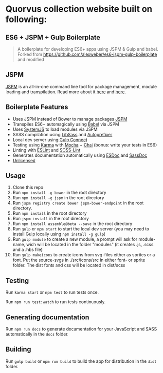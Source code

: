 # Quorvus collection website built on following:

## ES6 + JSPM + Gulp Boilerplate

> A boilerplate for developing ES6+ apps using JSPM & Gulp and babel.
> Forked from https://github.com/alexweber/es6-jspm-gulp-boilerplate and modified

## JSPM

[JSPM](http://jspm.io/) is an all-in-one command line tool for package management, module loading and transpilation. Read more about it [here](http://www.joezimjs.com/javascript/simplifying-the-es6-workflow-with-jspm/) and [here](http://javascriptplayground.com/blog/2014/11/js-modules-jspm-systemjs/).

## Boilerplate Features

- Uses JSPM instead of Bower to manage packages [JSPM](http://jspm.io/)
- Transpiles ES6+ automagically using [Babel](https://babeljs.io/) via JSPM
- Uses [SystemJS](https://github.com/systemjs/systemjs) to load modules via JSPM
- SASS compilation using [LibSass](http://libsass.org/) and [Autoprefixer](https://github.com/postcss/autoprefixer)
- Local dev server using [Gulp Connect](https://github.com/avevlad/gulp-connect)
- Testing using [Karma](http://karma-runner.github.io/) with [Mocha](http://mochajs.org/) + [Chai](http://chaijs.com/) (bonus: write your tests in ES6)
- Linting with [ESLint](http://eslint.org/) and [SCSS-Lint](https://github.com/brigade/scss-lint)
- Generates documentation automatically using [ESDoc](https://esdoc.org/) and [SassDoc](http://sassdoc.com/)
- [Unlicensed](http://unlicense.org/)

## Usage

1. Clone this repo
2. Run `npm install -g bower` in the root directory
3. Run `npm install -g jspm` in the root directory
4. Run `jspm registry create bower jspm-bower-endpoint` in the root directory.
5. Run `npm install` in the root directory
6. Run `jspm install` in the root directory
7. Run `npm install assemble@beta --save` in the root directory
8. Run `gulp` or `npm start` to start the local dev server (you may need to install Gulp locally using `npm install -g gulp`)
9. Run `gulp module` to create a new module, a prompt will ask for module-name, wich will be located in the folder "modules" (it creates .js, .scss and a .hbs file)
10. Run `gulp makeicons` to create icons from svg-files either as sprites or a font. Put the source-svgs in ./src/icons/src in either font- or sprite folder. The dist fonts and css will be located in dist/scss


## Testing

Run `karma start` or `npm test` to run tests once.

Run `npm run test:watch` to run tests continuously.

## Generating documentation

Run `npm run docs` to generate documentation for your JavaScript and SASS automatically in the `docs` folder.

## Building

Run `gulp build` or `npm run build` to build the app for distribution in the `dist` folder.
